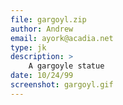 ```yaml
---
file: gargoyl.zip
author: Andrew
email: ayork@acadia.net
type: jk
description: >
    A gargoyle statue
date: 10/24/99
screenshot: gargoyl.gif
---
```

